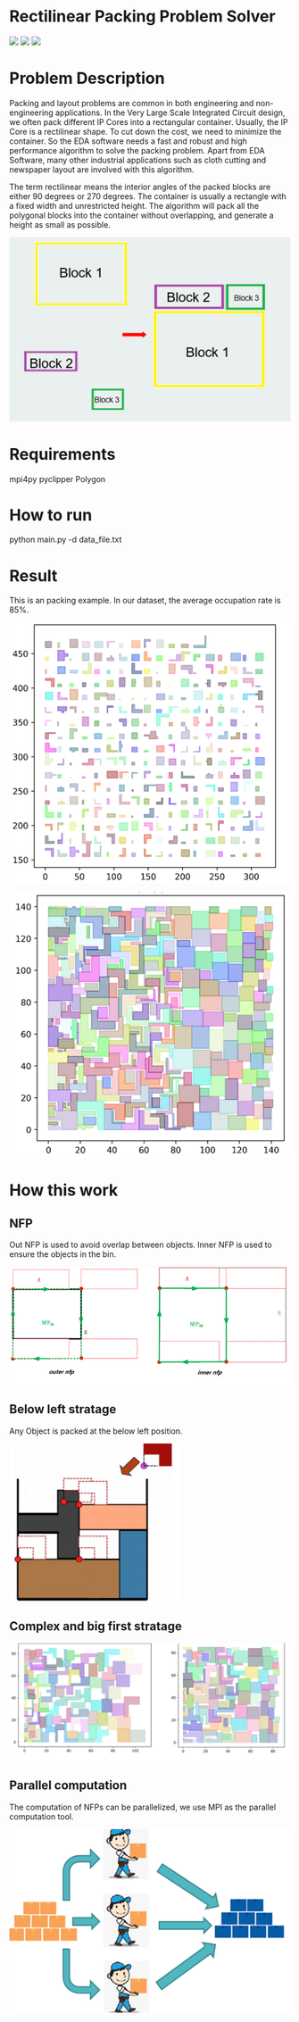# Rectilinear Packing Problem Solver
![](https://img.shields.io/github/languages/top/Mrlution/RectilinearPackingProblemSolver?color=brightgreen)
![](https://img.shields.io/github/languages/code-size/Mrlution/RectilinearPackingProblemSolver?color=brightgreen)
![](https://img.shields.io/github/languages/count/Mrlution/RectilinearPackingProblemSolver?logoColor=brightgreen?color=brightgreen)


# Problem Description

Packing and layout problems are common in both engineering and non-engineering applications. In the Very Large Scale Integrated Circuit design, we often pack different IP Cores into a rectangular container. Usually, the IP Core is a rectilinear shape. To cut down the cost, we need to minimize the container. So the EDA software needs a fast and robust and high performance algorithm to solve the packing problem. Apart from EDA Software, many other industrial applications such as cloth cutting and newspaper layout are involved with this algorithm.

The term rectilinear means the interior angles of the packed blocks are either 90 degrees or 270 degrees. The container is usually a rectangle with a fixed width and unrestricted height. The algorithm will pack all the polygonal blocks into the container without overlapping, and generate a height as small as possible.

![](images/problem_description.png)

# Requirements
mpi4py
pyclipper
Polygon

# How to run
python main.py -d data_file.txt

# Result
This is an packing example. In our dataset, the average occupation rate is 85%.

![](images/beforePacking.png)

![](images/afterPacking.png)

# How this work

## NFP 
Out NFP is used to avoid overlap between objects. Inner NFP is used to ensure the objects in the bin.

![](images/nfp.png)

## Below left stratage
Any Object is packed at the below left position.

![](images/belowleft.png)

## Complex and big first stratage

![](images/bigfirst.png)

## Parallel computation
The computation of NFPs can be parallelized, we use MPI as the parallel computation tool. 

![](images/parallel.png) 

